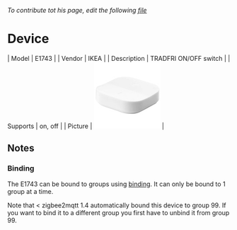 
*To contribute tot his page, edit the following
[file](https://github.com/Koenkk/zigbee2mqtt.io/blob/master/docgen/device_page_notes.js)*

# Device

| Model | E1743  |
| Vendor  | IKEA  |
| Description | TRADFRI ON/OFF switch |
| Supports | on, off |
| Picture | ![../images/devices/E1743.jpg](../images/devices/E1743.jpg) |

## Notes


### Binding
The E1743 can be bound to groups using [binding](../information/binding).
It can only be bound to 1 group at a time.

Note that < zigbee2mqtt 1.4 automatically bound this device to group 99.
If you want to bind it to a different group you first have to unbind it from group 99.


